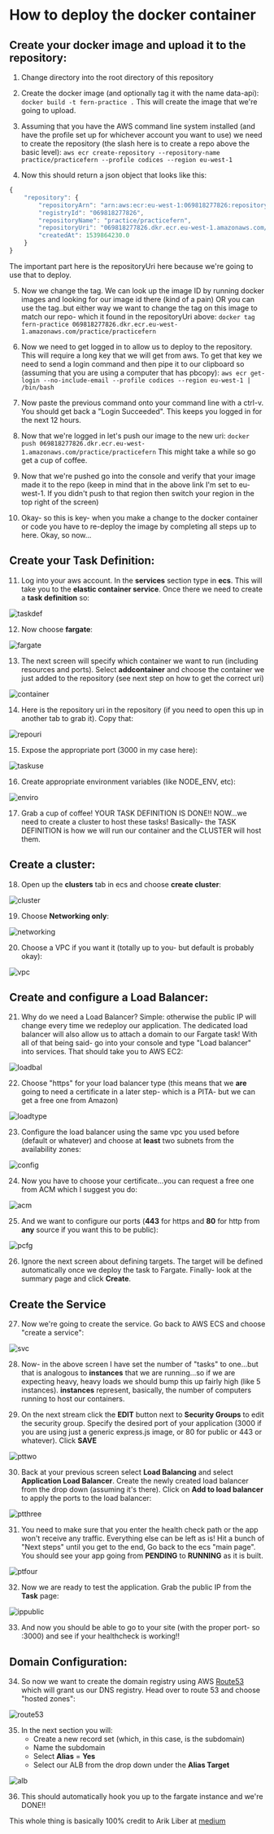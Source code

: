 
# How to deploy the docker container

## Create your docker image and upload it to the repository: 

1. Change directory into the root directory of this repository

2. Create the docker image (and optionally tag it with the name data-api): `docker build -t fern-practice .` This will create the image that we're going to upload.

3. Assuming that you have the AWS command line system installed (and have the profile set up for whichever account you want to use) we need to create the repository (the slash here is to create a repo above the basic level): `aws ecr create-repository --repository-name practice/practicefern --profile codices --region eu-west-1`

4. Now this should return a json object that looks like this:

```javascript
{
    "repository": {
        "repositoryArn": "arn:aws:ecr:eu-west-1:069818277826:repository/practice/practicefern",
        "registryId": "069818277826",
        "repositoryName": "practice/practicefern",
        "repositoryUri": "069818277826.dkr.ecr.eu-west-1.amazonaws.com/practice/practicefern",
        "createdAt": 1539864230.0
    }
}
```

The important part here is the repositoryUri here because we're going to use that to deploy.

5. Now we change the tag. We can look up the image ID by running docker images and looking for our image id there (kind of a pain) OR you can use the tag..but either way we want to change the tag on this image to match our repo- which it found in the repositoryUri above: `docker tag fern-practice 069818277826.dkr.ecr.eu-west-1.amazonaws.com/practice/practicefern`

6. Now we need to get logged in to allow us to deploy to the repository. This will require a long key that we will get from aws. To get that key we need to send a login command and then pipe it to our clipboard so (assuming that you are using a computer that has pbcopy): `aws ecr get-login --no-include-email --profile codices --region eu-west-1 | /bin/bash` 

7. Now paste the previous command onto your command line with a ctrl-v. You should get back a "Login Succeeded". This keeps you logged in for the next 12 hours.

8. Now that we're logged in let's push our image to the new uri: `docker push 069818277826.dkr.ecr.eu-west-1.amazonaws.com/practice/practicefern` This might take a while so go get a cup of coffee.

9. Now that we're pushed go into the console and verify that your image made it to the repo (keep in mind that in the above link I'm set to eu-west-1. If you didn't push to that region then switch your region in the top right of the screen)

10. Okay- so this is key- when you make a change to the docker container or code you have to re-deploy the image by completing all steps up to here. Okay, so now...

## Create your Task Definition:

11. Log into your aws account. In the **services** section type in **ecs**. This will take you to the __elastic container service__. Once there we need to create a **task definition** so:

![taskdef](./images/taskdef.png)

12. Now choose **fargate**: 

![fargate](./images/fargate.png)

13. The next screen will specify which container we want to run (including resources and ports). Select **addcontainer** and choose the container we just added to the repository (see next step on how to get the correct uri)

![container](./images/choosecontainer.png)

14. Here is the repository uri in the repository (if you need to open this up in another tab to grab it). Copy that:

![repouri](./images/repochoose.png)

15. Expose the appropriate port (3000 in my case here):

![taskuse](./images/taskuse.png)

16. Create appropriate environment variables (like NODE_ENV, etc):

![enviro](./images/environmentvar.png)

17. Grab a cup of coffee! YOUR TASK DEFINITION IS DONE!! NOW...we need to create a cluster to host these tasks! Basically- the TASK DEFINITION is how we will run our container and the CLUSTER will host them.

## Create a cluster:

18. Open up the __clusters__ tab in ecs and choose **create cluster**:

![cluster](./images/clustercreate.png)

19. Choose **Networking only**:

![networking](./images/createcluster.png)

20. Choose a VPC if you want it (totally up to you- but default is probably okay):

![vpc](./images/vpcquestion.png)

## Create and configure a Load Balancer:

21. Why do we need a Load Balancer? Simple: otherwise the public IP will change every time we redeploy our application. The dedicated load balancer will also allow us to attach a domain to our Fargate task! With all of that being said- go into your console and type "Load balancer" into services. That should take you to AWS EC2:

![loadbal](./images/loadbalancer.png)

22. Choose "https" for your load balancer type (this means that we **are** going to need a certificate in a later step- which is a PITA- but we can get a free one from Amazon)

![loadtype](./images/loadbaltype.png)

23. Configure the load balancer using the same vpc you used before (default or whatever) and choose at __least__ two subnets from the availability zones:

![config](./images/configloadbal.png)

24. Now you have to choose your certificate...you can request a free one from ACM which I suggest you do:

![acm](./images/acmchoose.png)

25. And we want to configure our ports (__443__ for https and __80__ for http from **any** source if you want this to be public):

![pcfg](./images/portsconfig.png)

26. Ignore the next screen about defining targets. The target will be defined automatically once we deploy the task to Fargate. Finally- look at the summary page and click **Create**.

## Create the Service

27. Now we're going to create the service. Go back to AWS ECS and choose "create a service":

![svc](./images/serviceptone.png)

28. Now- in the above screen I have set the number of "tasks" to one...but that is analogous to __instances__ that we are running...so if we are expecting heavy, heavy loads we should bump this up fairly high (like 5 instances). **instances** represent, basically, the number of computers running to host our containers.

29. On the next stream click the **EDIT** button next to **Security Groups** to edit the security group. Specify the desired port of your application (3000 if you are using just a generic express.js image, or 80 for public or 443 or whatever). Click **SAVE**

![pttwo](./images/servicetwo.png)

30. Back at your previous screen select **Load Balancing** and select **Application Load Balancer**. Create the newly created load balancer from the drop down (assuming it's there). Click on **Add to load balancer** to apply the ports to the load balancer:

![ptthree](./images/servicethree.png)

31. You need to make sure that you enter the health check path or the app won't receive any traffic. Everything else can be left as is! Hit a bunch of "Next steps" until you get to the end, Go back to the ecs "main page". You should see your app going from **PENDING** to **RUNNING** as it is built. 

![ptfour](./images/servicefour.png)

32. Now we are ready to test the application. Grab the public IP from the **Task** page:

![ippublic](./images/ippublic.png)

33. And now you should be able to go to your site (with the proper port- so :3000) and see if your healthcheck is working!!

## Domain Configuration:

34. So now we want to create the domain registry using AWS [Route53](https://aws.amazon.com/route53/) which will grant us our DNS registry. Head over to route 53 and choose "hosted zones":

![route53](./images/route53.png)

35. In the next section you will: 
    * Create a new record set (which, in this case, is the subdomain)
    * Name the subdomain
    * Select **Alias** = **Yes**
    * Select our ALB from the drop down under the **Alias Target**

![alb](./images/alb.png)

36. This should automatically hook you up to the fargate instance and we're DONE!!

This whole thing is basically 100% credit to Arik Liber at [medium](https://medium.com/@ariklevliber/aws-fargate-from-start-to-finish-for-a-nodejs-app-9a0e5fbf6361)